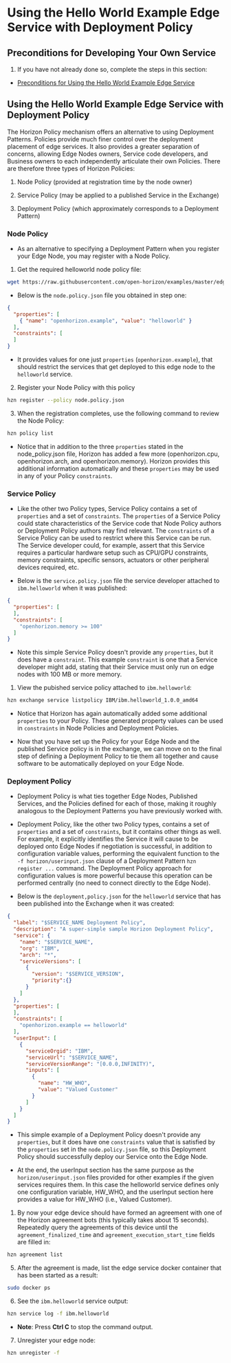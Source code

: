 # Using the Hello World Example Edge Service with Deployment Policy

## Preconditions for Developing Your Own Service

1. If you have not already done so, complete the steps in this section:

  - [Preconditions for Using the Hello World Example Edge Service](README.md#preconditions)
  
## <a id=using-helloworld-policy></a> Using the Hello World Example Edge Service with Deployment Policy

The Horizon Policy mechanism offers an alternative to using Deployment Patterns. Policies provide much finer control over the deployment placement of edge services. It also provides a greater separation of concerns, allowing Edge Nodes owners, Service code developers, and Business owners to each independently articulate their own Policies. There are therefore three types of Horizon Policies:

1. Node Policy (provided at registration time by the node owner)

2. Service Policy (may be applied to a published Service in the Exchange)

3. Deployment Policy (which approximately corresponds to a Deployment Pattern)

### Node Policy

- As an alternative to specifying a Deployment Pattern when you register your Edge Node, you may register with a Node Policy.

1. Get the required helloworld node policy file:
```bash
wget https://raw.githubusercontent.com/open-horizon/examples/master/edge/services/helloworld/horizon/node.policy.json
```

- Below is the `node.policy.json` file you obtained in step one:

```json
{
  "properties": [
    { "name": "openhorizon.example", "value": "helloworld" }
  ],
  "constraints": [
  ]
}
```

- It provides values for one just `properties` (`openhorizon.example`), that should restrict the services that get deployed to this edge node to the `helloworld` service.

2. Register your Node Policy with this policy

```bash
hzn register --policy node.policy.json
```

3. When the registration completes, use the following command to review the Node Policy:

```bash
hzn policy list
```

- Notice that in addition to the three `properties` stated in the node_policy.json file, Horizon has added a few more (openhorizon.cpu, openhorizon.arch, and openhorizon.memory). Horizon provides this additional information automatically and these `properties` may be used in any of your Policy `constraints`.

### Service Policy

- Like the other two Policy types, Service Policy contains a set of `properties` and a set of `constraints`. The `properties` of a Service Policy could state characteristics of the Service code that Node Policy authors or Deployment Policy authors may find relevant. The `constraints` of a Service Policy can be used to restrict where this Service can be run. The Service developer could, for example, assert that this Service requires a particular hardware setup such as CPU/GPU constraints, memory constraints, specific sensors, actuators or other peripheral devices required, etc.

- Below is the `service.policy.json` file the service developer attached to `ibm.helloworld` when it was published:

```json
{
  "properties": [
  ],
  "constraints": [
    "openhorizon.memory >= 100"
  ]
}
```

- Note this simple Service Policy doesn't provide any `properties`, but it does have a `constraint`. This example `constraint` is one that a Service developer might add, stating that their Service must only run on edge nodes with 100 MB or more memory.

1. View the pubished service policy attached to `ibm.helloworld`:

```bash
hzn exchange service listpolicy IBM/ibm.helloworld_1.0.0_amd64
```

- Notice that Horizon has again automatically added some additional `properties` to your Policy. These generated property values can be used in `constraints` in Node Policies and Deployment Policies.

- Now that you have set up the Policy for your Edge Node and the published Service policy is in the exchange, we can move on to the final step of defining a Deployment Policy to tie them all together and cause software to be automatically deployed on your Edge Node.

### Deployment Policy

- Deployment Policy is what ties together Edge Nodes, Published Services, and the Policies defined for each of those, making it roughly analogous to the Deployment Patterns you have previously worked with.

- Deployment Policy, like the other two Policy types, contains a set of `properties` and a set of `constraints`, but it contains other things as well. For example, it explicitly identifies the Service it will cause to be deployed onto Edge Nodes if negotiation is successful, in addition to configuration variable values, performing the equivalent function to the `-f horizon/userinput.json` clause of a Deployment Pattern `hzn register ...` command. The Deployment Policy approach for configuration values is more powerful because this operation can be performed centrally (no need to connect directly to the Edge Node).

- Below is the `deployment,policy.json` for the `helloworld` service that has been published into the Exchange when it was created:

```json
{
  "label": "$SERVICE_NAME Deployment Policy",
  "description": "A super-simple sample Horizon Deployment Policy",
  "service": {
    "name": "$SERVICE_NAME",
    "org": "IBM",
    "arch": "*",
    "serviceVersions": [
      {
        "version": "$SERVICE_VERSION",
        "priority":{}
      }
    ]
  },
  "properties": [
  ],
  "constraints": [
    "openhorizon.example == helloworld"
  ],
  "userInput": [
    {
      "serviceOrgid": "IBM",
      "serviceUrl": "$SERVICE_NAME",
      "serviceVersionRange": "[0.0.0,INFINITY)",
      "inputs": [
        {
          "name": "HW_WHO",
          "value": "Valued Customer"
        }
      ]
    }
  ]
}
```

- This simple example of a Deployment Policy doesn't provide any `properties`, but it does have one `constraints` value that is satisfied by the `properties` set in the `node.policy.json` file, so this Deployment Policy should successfully deploy our Service onto the Edge Node.

- At the end, the userInput section has the same purpose as the `horizon/userinput.json` files provided for other examples if the given services requires them. In this case the helloworld service defines only one configuration variable, HW_WHO, and the userInput section here provides a value for HW_WHO (i.e., Valued Customer).

1. By now your edge device should have formed an agreement with one of the Horizon agreement bots (this typically takes about 15 seconds). Repeatedly query the agreements of this device until the `agreement_finalized_time` and `agreement_execution_start_time` fields are filled in:

```bash
hzn agreement list
```

5. After the agreement is made, list the edge service docker container that has been started as a result:

```bash
sudo docker ps
```

6. See the `ibm.helloworld` service output:

``` bash
hzn service log -f ibm.helloworld
```
 - **Note**: Press **Ctrl C** to stop the command output.

7. Unregister your edge node:

```bash
hzn unregister -f
```
